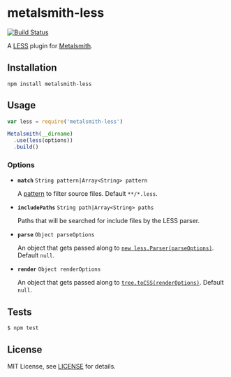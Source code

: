 # metalsmith-less

[![Build Status](https://travis-ci.org/christophercliff/metalsmith-less.png?branch=master)](https://travis-ci.org/christophercliff/metalsmith-less)

A [LESS][less] plugin for [Metalsmith][metalsmith].

## Installation

```
npm install metalsmith-less
```

## Usage

```js
var less = require('metalsmith-less')

Metalsmith(__dirname)
  .use(less(options))
  .build()
```

### Options

- **`match`** `String pattern|Array<String> pattern`

    A [pattern][multimatch] to filter source files. Default `**/*.less`.

- **`includePaths`** `String path|Array<String> paths`

    Paths that will be searched for include files by the LESS parser.

- **`parse`** `Object parseOptions`

    An object that gets passed along to [`new less.Parser(parseOptions)`][less config]. Default `null`.

- **`render`** `Object renderOptions`

    An object that gets passed along to [`tree.toCSS(renderOptions)`][less config]. Default `null`.

## Tests

```
$ npm test
```

## License

MIT License, see [LICENSE](https://github.com/christophercliff/metalsmith-less/blob/master/LICENSE.md) for details.

[less]: http://lesscss.org/
[less config]: http://lesscss.org/#using-less-configuration
[metalsmith]: http://www.metalsmith.io/
[multimatch]: https://github.com/sindresorhus/multimatch

